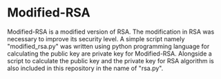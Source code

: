 # Modified-RSA
Modified-RSA is a modified version of RSA. The modification in RSA was necessary to improve its security level. A simple script namely "modified_rsa.py" was written using python programming language for calculating the public key are private key for Modified-RSA. Alongside a script to calculate the public key and the private key for RSA algorithm is also included in this repository in the name of "rsa.py". 


